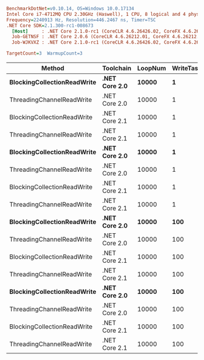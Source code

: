 ``` ini

BenchmarkDotNet=v0.10.14, OS=Windows 10.0.17134
Intel Core i7-4712MQ CPU 2.30GHz (Haswell), 1 CPU, 8 logical and 4 physical cores
Frequency=2240913 Hz, Resolution=446.2467 ns, Timer=TSC
.NET Core SDK=2.1.300-rc1-008673
  [Host]     : .NET Core 2.1.0-rc1 (CoreCLR 4.6.26426.02, CoreFX 4.6.26426.04), 64bit RyuJIT
  Job-GETNSF : .NET Core 2.0.6 (CoreCLR 4.6.26212.01, CoreFX 4.6.26212.01), 64bit RyuJIT
  Job-WJKVXZ : .NET Core 2.1.0-rc1 (CoreCLR 4.6.26426.02, CoreFX 4.6.26426.04), 64bit RyuJIT

TargetCount=3  WarmupCount=3  

```
|                      Method |     Toolchain | LoopNum | WriteTaskNum | ReadTaskNum |       Mean |       Error |     StdDev |
|---------------------------- |-------------- |-------- |------------- |------------ |-----------:|------------:|-----------:|
| **BlockingCollectionReadWrite** | **.NET Core 2.0** |   **10000** |            **1** |           **1** |  **13.320 ms** |   **3.9529 ms** |  **0.2233 ms** |
|   ThreadingChannelReadWrite | .NET Core 2.0 |   10000 |            1 |           1 |  11.181 ms |   6.4940 ms |  0.3669 ms |
| BlockingCollectionReadWrite | .NET Core 2.1 |   10000 |            1 |           1 |  12.506 ms |   2.1169 ms |  0.1196 ms |
|   ThreadingChannelReadWrite | .NET Core 2.1 |   10000 |            1 |           1 |  11.865 ms |   6.1815 ms |  0.3493 ms |
| **BlockingCollectionReadWrite** | **.NET Core 2.0** |   **10000** |            **1** |         **100** | **257.627 ms** | **143.1464 ms** |  **8.0880 ms** |
|   ThreadingChannelReadWrite | .NET Core 2.0 |   10000 |            1 |         100 | 173.708 ms |  36.2240 ms |  2.0467 ms |
| BlockingCollectionReadWrite | .NET Core 2.1 |   10000 |            1 |         100 |  28.791 ms | 280.0257 ms | 15.8220 ms |
|   ThreadingChannelReadWrite | .NET Core 2.1 |   10000 |            1 |         100 | 107.643 ms |  27.7679 ms |  1.5689 ms |
| **BlockingCollectionReadWrite** | **.NET Core 2.0** |   **10000** |          **100** |           **1** |  **13.668 ms** |   **1.5261 ms** |  **0.0862 ms** |
|   ThreadingChannelReadWrite | .NET Core 2.0 |   10000 |          100 |           1 |  13.040 ms |   0.5886 ms |  0.0333 ms |
| BlockingCollectionReadWrite | .NET Core 2.1 |   10000 |          100 |           1 |  11.976 ms |   0.3496 ms |  0.0198 ms |
|   ThreadingChannelReadWrite | .NET Core 2.1 |   10000 |          100 |           1 |  11.635 ms |   1.3184 ms |  0.0745 ms |
| **BlockingCollectionReadWrite** | **.NET Core 2.0** |   **10000** |          **100** |         **100** |  **86.314 ms** |  **32.3458 ms** |  **1.8276 ms** |
|   ThreadingChannelReadWrite | .NET Core 2.0 |   10000 |          100 |         100 |   6.034 ms |   1.1547 ms |  0.0652 ms |
| BlockingCollectionReadWrite | .NET Core 2.1 |   10000 |          100 |         100 |  16.961 ms |  63.2741 ms |  3.5751 ms |
|   ThreadingChannelReadWrite | .NET Core 2.1 |   10000 |          100 |         100 |   2.876 ms |   2.6431 ms |  0.1493 ms |
